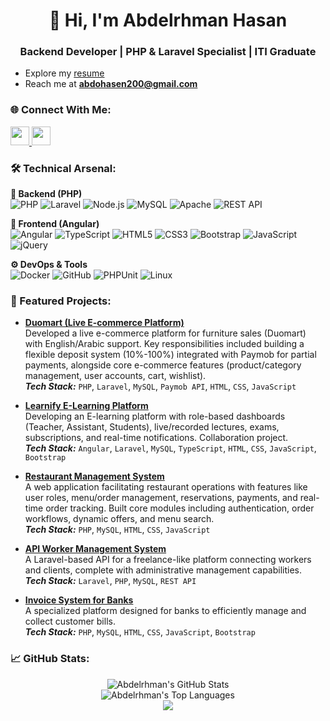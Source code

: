 <h1 align="center">👋 Hi, I'm Abdelrhman Hasan</h1>
<h3 align="center"> Backend Developer | PHP & Laravel Specialist | ITI Graduate </h3>

-  Explore my [resume](https://drive.google.com/drive/folders/1rYABR9N0wO0WpYBKU8nuIhtCgW3b66VN?usp=drive_link)
-  Reach me at **abdohasen200@gmail.com**

<h3 align="left">🌐 Connect With Me:</h3>
<p align="left">
  <a href="https://wa.me/201011608515" target="blank">
    <img src="https://img.shields.io/badge/WhatsApp-25D366?logo=whatsapp&logoColor=white" height="30"/>
  </a>
  <a href="mailto:abdohasen200@gmail.com">
    <img src="https://img.shields.io/badge/Gmail-D14836?logo=gmail&logoColor=white" height="30"/>
  </a>
</p>

<h3 align="left">🛠️ Technical Arsenal:</h3>

**🔧 Backend (PHP)**  
![PHP](https://img.shields.io/badge/PHP-777BB4?logo=php&logoColor=white)
![Laravel](https://img.shields.io/badge/Laravel-FF2D20?logo=laravel&logoColor=white)
![Node.js](https://img.shields.io/badge/Node.js-339933?logo=node.js&logoColor=white)
![MySQL](https://img.shields.io/badge/MySQL-4479A1?logo=mysql&logoColor=white)
![Apache](https://img.shields.io/badge/Apache-D22128?logo=apache&logoColor=white)
![REST API](https://img.shields.io/badge/API-FF6C37?logo=postman&logoColor=white)

**🎨 Frontend (Angular)**  
![Angular](https://img.shields.io/badge/Angular-DD0031?logo=angular&logoColor=white)
![TypeScript](https://img.shields.io/badge/TypeScript-3178C6?logo=typescript&logoColor=white)
![HTML5](https://img.shields.io/badge/HTML5-E34F26?logo=html5&logoColor=white)
![CSS3](https://img.shields.io/badge/CSS3-1572B6?logo=css3&logoColor=white)
![Bootstrap](https://img.shields.io/badge/Bootstrap-7952B3?logo=bootstrap&logoColor=white)
![JavaScript](https://img.shields.io/badge/JavaScript-F7DF1E?logo=javascript&logoColor=black)
![jQuery](https://img.shields.io/badge/jQuery-0769AD?logo=jquery&logoColor=white)

**⚙️ DevOps & Tools**  
![Docker](https://img.shields.io/badge/Docker-2496ED?logo=docker&logoColor=white)
![GitHub](https://img.shields.io/badge/GitHub-181717?logo=github&logoColor=white)
![PHPUnit](https://img.shields.io/badge/Testing-25A162?logo=php&logoColor=white)
![Linux](https://img.shields.io/badge/Linux-FCC624?logo=linux&logoColor=black)

<h3 align="left">📌 Featured Projects:</h3>

<ul>
  <li>
    <p>
      <strong><a href="https://duo-mart.clickventures-portal.me/">Duomart (Live E-commerce Platform)</a></strong><br/>
      Developed a live e-commerce platform for furniture sales (Duomart) with English/Arabic support. Key responsibilities included building a flexible deposit system (10%-100%) integrated with Paymob for partial payments, alongside core e-commerce features (product/category management, user accounts, cart, wishlist).
      <br/><em><strong>Tech Stack:</strong></em> <code>PHP</code>, <code>Laravel</code>, <code>MySQL</code>, <code>Paymob API</code>, <code>HTML</code>, <code>CSS</code>, <code>JavaScript</code>
    </p>
  </li>
  <li>
    <p>
      <strong><a href="https://github.com/io-somaya/Learnify">Learnify E-Learning Platform</a> </strong><br/>
      Developing an E-learning platform with role-based dashboards (Teacher, Assistant, Students), live/recorded lectures, exams, subscriptions, and real-time notifications. Collaboration project.
      <br/><em><strong>Tech Stack:</strong></em> <code>Angular</code>, <code>Laravel</code>, <code>MySQL</code>, <code>TypeScript</code>, <code>HTML</code>, <code>CSS</code>, <code>JavaScript</code>, <code>Bootstrap</code>
    </p>
  </li>
  <li>
    <p>
      <strong><a href="https://github.com/Abdo-hasen/PHP_Restaurant">Restaurant Management System</a></strong><br/>
      A web application facilitating restaurant operations with features like user roles, menu/order management, reservations, payments, and real-time order tracking. Built core modules including authentication, order workflows, dynamic offers, and menu search.
      <br/><em><strong>Tech Stack:</strong></em> <code>PHP</code>, <code>MySQL</code>, <code>HTML</code>, <code>CSS</code>, <code>JavaScript</code>
    </p>
  </li>
  <li>
    <p>
      <strong><a href="https://github.com/Abdo-hasen/worker-system">API Worker Management System</a></strong><br/>
      A Laravel-based API for a freelance-like platform connecting workers and clients, complete with administrative management capabilities.
      <br/><em><strong>Tech Stack:</strong></em> <code>Laravel</code>, <code>PHP</code>, <code>MySQL</code>, <code>REST API</code>
    </p>
  </li>
   <li>
    <p>
      <strong><a href="https://github.com/Abdo-hasen/Invoice_system">Invoice System for Banks</a></strong><br/>
      A specialized platform designed for banks to efficiently manage and collect customer bills.
      <br/><em><strong>Tech Stack:</strong></em> <code>PHP</code>, <code>MySQL</code>, <code>HTML</code>, <code>CSS</code>, <code>JavaScript</code>, <code>Bootstrap</code>
    </p>
  </li>
</ul>


<h3 align="left">📈 GitHub Stats:</h3>

<p align="center">
  <!-- General Stats Card -->
  <img src="https://github-readme-stats.vercel.app/api?username=abdo-hasen&show_icons=true&theme=radical&hide_border=true&count_private=true&rank_icon=github" alt="Abdelrhman's GitHub Stats"/>
  <br/>
  <!-- Top Languages Card -->
  <img src="https://github-readme-stats.vercel.app/api/top-langs/?username=abdo-hasen&layout=compact&theme=radical&hide_border=true&count_private=true" alt="Abdelrhman's Top Languages"/>
  <br/> 
  <!-- GitHub Streak Stats -->
  <a href="https://git.io/streak-stats">
<!--      <img src="https://github-readme-streak-stats.vercel.app/?user=abdo-hasen&theme=radical&hide_border=true" alt="GitHub Streak"/> -->
     <!-- OR Try this alternative streak if the one above fails -->
<!--      <img src="https://github-readme-stats.vercel.app/api/streak-stats?user=abdo-hasen&theme=radical&hide_border=true" alt="GitHub Streak"/> -->
  <img align="center" src="https://github-readme-streak-stats.herokuapp.com/?user=abdo-hasen&theme=dark" />
  </a>
</p>
